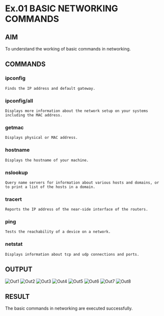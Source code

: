 # Ex.01 BASIC NETWORKING COMMANDS
## AIM
  To understand the working of basic commands in networking.

## COMMANDS
### ipconfig
    Finds the IP address and default gateway.
    
### ipconfig/all
    Displays more information about the network setup on your systems including the MAC address.

### getmac
    Displays physical or MAC address.

### hostname
    Displays the hostname of your machine.
    
### nslookup
    Query name servers for information about various hosts and domains, or to print a list of the hosts in a domain.
    
### tracert
    Reports the IP address of the near-side interface of the routers.

### ping
    Tests the reachability of a device on a network. 

### netstat
    Displays information about tcp and udp connections and ports.

## OUTPUT
![Out1](https://user-images.githubusercontent.com/127818071/226649142-6d9b6089-3354-40b4-8e88-c27611ff9503.png)
![Out2](https://user-images.githubusercontent.com/127818071/226649194-1a9b9f9b-5812-4777-a535-3ddd706f8955.png)
![Out3](https://user-images.githubusercontent.com/127818071/226649234-b8461646-7d27-42ab-b68d-9ad90792591c.png)
![Out4](https://user-images.githubusercontent.com/127818071/226649310-f21199aa-12bf-41a9-bc26-a063fe05b4bf.png)
![Out5](https://user-images.githubusercontent.com/127818071/226649420-845712bb-0346-4f77-9402-53375fbc1323.png)
![Out6](https://user-images.githubusercontent.com/127818071/226649471-b842e1b4-0dcd-4d5d-8b98-efb8297112d5.png)
![Out7](https://user-images.githubusercontent.com/127818071/226649506-5485b9b3-c91a-47cc-8449-a699933b1f8a.png)
![Out8](https://user-images.githubusercontent.com/127818071/226649746-6f4db8ac-8c0f-41c1-86ff-fdaa8db8089c.png)


## RESULT
  The basic commands in networking are executed successfully.

